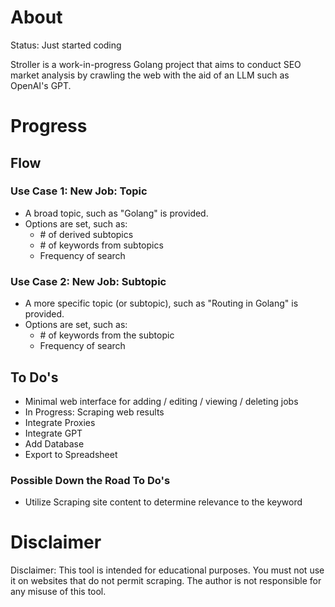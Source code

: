 # About

Status: Just started coding

Stroller is a work-in-progress Golang project that aims to conduct SEO market analysis by crawling the web with the aid of an LLM such as OpenAI's GPT.

# Progress 

## Flow
### Use Case 1: New Job: Topic
- A broad topic, such as "Golang" is provided.
- Options are set, such as:
  - \# of derived subtopics
  - \# of keywords from subtopics
  - Frequency of search

### Use Case 2: New Job: Subtopic
- A more specific topic (or subtopic), such as "Routing in Golang" is provided.
- Options are set, such as:
  - \# of keywords from the subtopic
  - Frequency of search

## To Do's
- Minimal web interface for adding / editing / viewing / deleting jobs
- In Progress: Scraping web results
- Integrate Proxies
- Integrate GPT
- Add Database
- Export to Spreadsheet 

### Possible Down the Road To Do's
- Utilize Scraping site content to determine relevance to the keyword

# Disclaimer
Disclaimer: This tool is intended for educational purposes. You must not use it on websites that do not permit scraping. The author is not responsible for any misuse of this tool.
